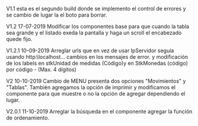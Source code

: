 V1.1
    esta es el segundo build donde se implemento el control de errores y se cambio de lugar la el boto para borrar.

V1.2 17-07-2019
    Modificar los componentes base para que cuando la tabla sea grande y el listado exeda la pantalla y haga un scroll el encabezado quede fijo.

V1.2.1 10-09-2019
    Arreglar urls que en vez de usar IpServidor seguía usando http:\\localhost...
    cambios en los mensajes de error. y modificación de los labels en stkUnidad de medidas (Código)y en StkMonedas (código) por código - (Max. 4 dígitos)

V2 10-10-2019
    Cambio de MENU presenta dos opciones "Movimientos" y "Tablas". También agregamos la opción de imprimir y modificamos el componente <StkFab> para que muestre o no la opción de agregar dependiendo el lugar.

V2.0.1 11-10-2019
    Arreglar la búsqueda en el componente <ListaPrecios> agregar la función de ordenamiento.